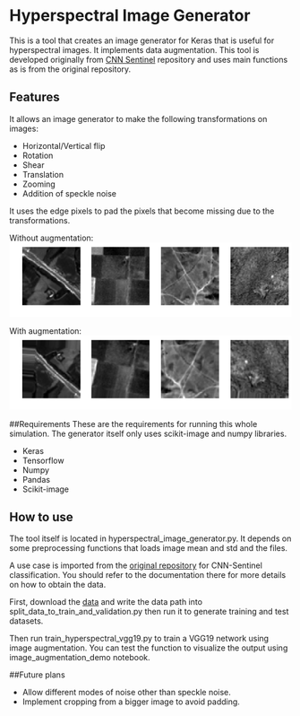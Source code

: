 # Hyperspectral Image Generator

This is a tool that creates an image generator for Keras that is useful for hyperspectral images. It implements data augmentation. This tool is developed originally from [CNN Sentinel](https://github.com/jensleitloff/CNN-Sentinel) repository and uses main functions as is from the original repository.

## Features
It allows an image generator to make the following transformations on images:
- Horizontal/Vertical flip
- Rotation
- Shear
- Translation
- Zooming
- Addition of speckle noise

It uses the edge pixels to pad the pixels that become missing due to the transformations.

Without augmentation:
![](images_for_notebook/no_augmentation.png)

With augmentation:
![](images_for_notebook/augmentation.png)

##Requirements
These are the requirements for running this whole simulation. The generator itself only uses scikit-image and numpy libraries.
- Keras
- Tensorflow
- Numpy
- Pandas
- Scikit-image

## How to use
The tool itself is located in hyperspectral_image_generator.py. It depends on some preprocessing functions that loads image mean and std and the files.

A use case is imported from the [original repository](https://github.com/jensleitloff/CNN-Sentinel) for CNN-Sentinel classification. You should refer to the documentation there for more details on how to obtain the data.

First, download the [data](http://madm.dfki.de/downloads) and write the data path into split_data_to_train_and_validation.py then run it to generate training and test datasets.

Then run train_hyperspectral_vgg19.py to train a VGG19 network using image augmentation. You can test the function to visualize the output using image_augmentation_demo notebook.

##Future plans
- Allow different modes of noise other than speckle noise.
- Implement cropping from a bigger image to avoid padding.